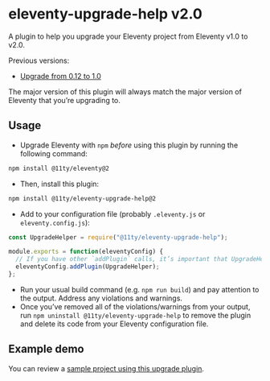 # eleventy-upgrade-help v2.0

A plugin to help you upgrade your Eleventy project from Eleventy v1.0 to v2.0.

Previous versions:

* [Upgrade from 0.12 to 1.0](https://github.com/11ty/eleventy-upgrade-help/tree/v1.x)

The major version of this plugin will always match the major version of Eleventy that you’re upgrading to.

## Usage

* Upgrade Eleventy with `npm` _before_ using this plugin by running the following command:

```bash
npm install @11ty/eleventy@2
```

* Then, install this plugin:

```bash
npm install @11ty/eleventy-upgrade-help@2
```

* Add to your configuration file (probably `.eleventy.js` or `eleventy.config.js`):

```js
const UpgradeHelper = require("@11ty/eleventy-upgrade-help");

module.exports = function(eleventyConfig) {
  // If you have other `addPlugin` calls, it’s important that UpgradeHelper is added last.
  eleventyConfig.addPlugin(UpgradeHelper);
};
```

* Run your usual build command (e.g. `npm run build`) and pay attention to the output.
Address any violations and warnings. 
* Once you’ve removed all of the violations/warnings from your output, run `npm uninstall @11ty/eleventy-upgrade-help` to remove the plugin and delete its code from your Eleventy configuration file.

## Example demo

You can review a [sample project using this upgrade plugin](https://github.com/11ty/demo-eleventy-upgrade-help).

<!--
Steps:

1. Check eleventy version of current project to make sure it’s relevant.
2. Run the assigned ruleset specific to your project.
3. Show errors and warnings
4. If no errors or warnings, show a message to remove the plugin.
-->

